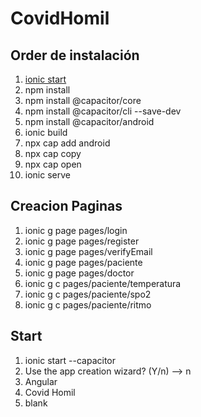 # CovidHomil

## Order de instalación

1. [ionic start](##Start)
2. npm install
3. npm install @capacitor/core
4. npm install @capacitor/cli --save-dev
5. npm install @capacitor/android
6. ionic build
7. npx cap add android
8. npx cap copy
9. npx cap open
10. ionic serve

## Creacion Paginas

1. ionic g page pages/login
2. ionic g page pages/register
3. ionic g page pages/verifyEmail
4. ionic g page pages/paciente
5. ionic g page pages/doctor
6. ionic g c pages/paciente/temperatura
7. ionic g c pages/paciente/spo2
8. ionic g c pages/paciente/ritmo

## Start

1. ionic start --capacitor
2. Use the app creation wizard? (Y/n) --> n
3. Angular
4. Covid Homil
5. blank
